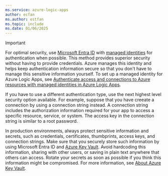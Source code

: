 ```yaml
---
ms.service: azure-logic-apps
author: ecfan
ms.author: estfan
ms.topic: include
ms.date: 01/06/2025
---
```


> [!IMPORTANT]
>
> For optimal security, use [Microsoft Entra ID](/entra/identity/authentication/overview-authentication) 
> with [managed identities](/entra/identity/managed-identities-azure-resources/overview) for authentication 
> when possible. This method provides superior security without having to provide credentials. Azure manages 
> this identity and helps keep authentication information secure so that you don't have to manage this sensitive 
> information yourself. To set up a managed identity for Azure Logic Apps, see [Authenticate access and connections to Azure resources with managed identities in Azure Logic Apps](/azure/logic-apps/authenticate-with-managed-identity).
>
> If you have to use a different authentication type, use the next highest level security option available. 
> For example, suppose that you have creeate a connection by using a connection string instead. A connection 
> string includes the authorization information required for your app to access a specific resource, service, 
> or system. The access key in the connection string is similar to a root password.
>
> In production environments, always protect sensitive information and secrets, such as credentials, certificates, 
> thumbprints, access keys, and connection strings. Make sure that you securely store such information by using 
> Microsoft Entra ID and [Azure Key Vault](https://go.microsoft.com/fwlink/?linkid=2300117). Avoid hardcoding 
> this information, sharing with other users, or saving in plain text anywhere that others can access. Rotate your 
> secrets as soon as possible if you think this information might be compromised. For more information, see 
> [About Azure Key Vault](/azure/key-vault/general/overview).

